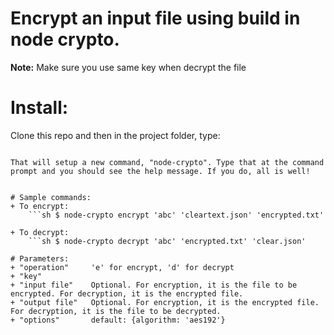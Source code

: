 # Encrypt an input file using build in node crypto.
**Note:** Make sure you use same key when decrypt the file

# Install:
Clone this repo and then in the project folder, type:
```npm link

That will setup a new command, "node-crypto". Type that at the command prompt and you should see the help message. If you do, all is well!


# Sample commands:
+ To encrypt:
    ```sh $ node-crypto encrypt 'abc' 'cleartext.json' 'encrypted.txt'

+ To decrypt:
    ```sh $ node-crypto decrypt 'abc' 'encrypted.txt' 'clear.json'

# Parameters:
+ "operation"     'e' for encrypt, 'd' for decrypt
+ "key"
+ "input file"    Optional. For encryption, it is the file to be encrypted. For decryption, it is the encrypted file.
+ "output file"   Optional. For encryption, it is the encrypted file. For decryption, it is the file to be decrypted.
+ "options"       default: {algorithm: 'aes192'}